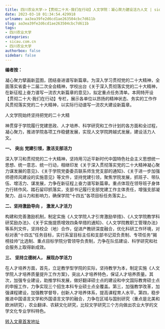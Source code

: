 ```yaml
---
title: 四川农业大学->【贯彻二十大·我们在行动】人文学院：凝心聚力建设活力人文 | sicau.com.cn
date: 2023-03-18 01:34:54.429918
urlname: aa3ea39fe2d6cd1ae263504cbc7d611b
slug: aa3ea39fe2d6cd1ae263504cbc7d611b
tags: 
- 四川农业大学
categories:
- sicau.com.cn
- 四川农业大学
authorbox: false
sidebar: false
---
```

**编者按：**

凝心聚力擘画新蓝图，团结奋进谱写新篇章。为深入学习贯彻党的二十大精神，全面落实省委十二届二次全会精神，学校出台《关于深入贯彻落实党的二十大精神，在新征程上奋力谱写一流农大新篇章的意见》，拟定重点任务清单。本网特开设【贯彻二十大·我们在行动】专栏，展示各单位以昂扬的精神状态、务实的工作作风贯彻落实党的二十大精神，以实际行动谱写一流农大建设新篇章。

人文学院始终坚持把党的二十大精
<!--more-->
神贯穿于学院履行党建思政、人才培养、科学研究和工作计划的各方面和全过程，凝心聚力，推进学院各项工作稳健发展，实现人文学院跨越式发展，建设活力人文。

**一、** **突出** **党建引领，激活支部活力**

深入学习和贯彻党的二十大精神，坚持用习近平新时代中国特色社会主义思想统一思想、统一意志、统一行动，相继印发《关于深入贯彻落实党的二十大精神凝心聚力谋发展的意见》、《关于学院党委委员联系师生党支部的通知》、《关于进一步加强师德师风建设的实施意见》等文件，坚持党建引领，聚焦学院发展，抓班子、带队伍、增活力、谋发展，力争在新征程上奋力谱写新篇章。重点体现在领导班子身体力行转作风、踏石留印抓落实，支部书记履行支部党建工作主体责任，增强支部凝聚力、战斗力和影响力，确保学院“十四五”各项目标任务落实上。

**二、坚持激励导向** **，** **激发人才活力**

构建和完善激励机制，制定实施《人文学院人才引育激励举措》、《人文学院教学科研奖励办法》、《关于实施提质增效四条举措的通知》、《人文学院教职工管理办法》等系列文件，坚持校企（地）合作，促进产教研深度融合，优化科研工作环境，对标对表“十四五”任务目标，实行系室目标主任和支部书记双负责制、专项任务“揭榜挂帅”比选制、重点目标学院分管领导负责制，力争在队伍建设、科学研究和社会服务上取得新成效。

**三、** **坚持立德树人，** **展现办学活力**

在人才培养方面，首先，立足教学型学院的实际，坚持教学为本，制定实施《人文学院人才培养质量提升工作方案》，突出人才培养特色，保证人才培养质量。其次，加强专业建设，助推学科发展，做好翻译硕士点的建设和中文国际教育硕士点的申报工作，力争实现三个招生本科专业硕士点全覆盖。第三，加强教学改革，加强课程建设，加强教学督导，创新人才培养体系，提高课程育人水平。第四，稳步推进中国语言文学和外国语言文学的融合，力争在区域与国别研究（重点是北美和欧洲研究），农业翻译、农耕文化研究，比较文学研究三个方向做出农业大学的文学文化专业学科特色。



[转入文章首发地址](https://news.sicau.edu.cn/info/1135/71436.htm)
